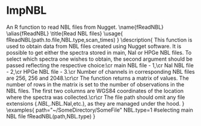 # ImpNBL
An R function to read NBL files from Nugget.
\name{fReadNBL}
\alias{fReadNBL}
\title{Read NBL files}
\usage{
fReadNBL(path.to.file,NBL.type,scan_times)
}
\description{
This function is used to obtain data from NBL files created using Nugget software.
It is possible to get either the spectra stored in main, NaI or HPGe NBL files. To select which spectra one wishes to obtain, the second argument should be passed reflecting the respective choice:\cr
main NBL file - 1,\cr NaI NBL file - 2,\cr HPGe NBL file - 3.\cr Number of channels in corresponding NBL files are 256, 256 and 2048.\cr\cr
The function returns a matrix of values. The number of rows in the matrix is set to the number of observations in the NBL files. The first two columns are WGS84 coordinates of the location where the spectra was collected.\cr\cr
The file path should omit any file extensions (*.NBL,*.NBL.NaI,etc.), as they are managed under the hood.
}
\examples{
path="~/SomeDirectory/SomeFile"
NBL.type=1 #selecting main NBL file
fReadNBL(path,NBL.type)
}
